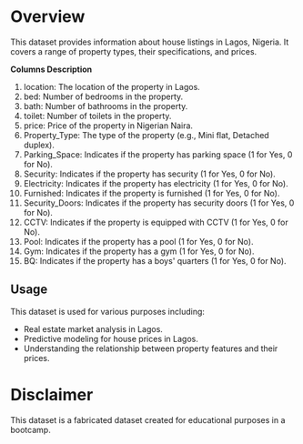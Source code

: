 # **Overview**
This dataset provides information about house listings in Lagos, Nigeria. It covers a range of property types, their specifications, and prices.

**Columns Description**
1. location: The location of the property in Lagos.
2. bed: Number of bedrooms in the property.
3. bath: Number of bathrooms in the property.
4. toilet: Number of toilets in the property.
5. price: Price of the property in Nigerian Naira.
6. Property_Type: The type of the property (e.g., Mini flat, Detached duplex).
7. Parking_Space: Indicates if the property has parking space (1 for Yes, 0 for No).
8. Security: Indicates if the property has security (1 for Yes, 0 for No).
9. Electricity: Indicates if the property has electricity (1 for Yes, 0 for No).
10. Furnished: Indicates if the property is furnished (1 for Yes, 0 for No).
11. Security_Doors: Indicates if the property has security doors (1 for Yes, 0 for No).
12. CCTV: Indicates if the property is equipped with CCTV (1 for Yes, 0 for No).
13. Pool: Indicates if the property has a pool (1 for Yes, 0 for No).
14. Gym: Indicates if the property has a gym (1 for Yes, 0 for No).
15. BQ: Indicates if the property has a boys' quarters (1 for Yes, 0 for No).


## **Usage**
This dataset is used for various purposes including:

- Real estate market analysis in Lagos.
- Predictive modeling for house prices in Lagos.
- Understanding the relationship between property features and their prices.


# Disclaimer
This dataset is a fabricated dataset created for educational purposes in a bootcamp.



